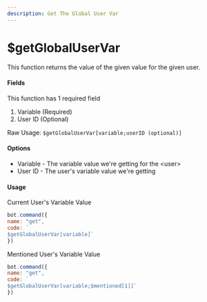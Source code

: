 ```yaml
---
description: Get The Global User Var
---
```


# $getGlobalUserVar

This function returns the value of the given value for the given user.

#### Fields

This function has 1 required field

1. Variable \(Required\)
2. User ID \(Optional\)

Raw Usage: `$getGlobalUserVar[variable;userID (optional)]`

#### Options

* Variable - The variable value we're getting for the &lt;user&gt;
* User ID - The user's variable value we're getting

#### Usage

Current User's Variable Value

```javascript
bot.command({
name: "get", 
code: `
$getGlobalUserVar[variable]`
})
```

Mentioned User's Variable Value

```javascript
bot.command({
name: "get", 
code: `
$getGlobalUserVar[variable;$mentioned[1]]`
})
```





